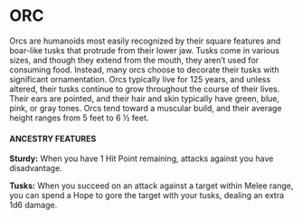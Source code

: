# ORC

Orcs are humanoids most easily recognized by their square features and boar-like tusks that protrude from their lower jaw. Tusks come in various sizes, and though they extend from the mouth, they aren’t used for consuming food. Instead, many orcs choose to decorate their tusks with significant ornamentation. Orcs typically live for 125 years, and unless altered, their tusks continue to grow throughout the course of their lives. Their ears are pointed, and their hair and skin typically have green, blue, pink, or gray tones. Orcs tend toward a muscular build, and their average height ranges from 5 feet to 6 ½ feet.

#### ANCESTRY FEATURES

**Sturdy:** When you have 1 Hit Point remaining, attacks against you have disadvantage.

**Tusks:** When you succeed on an attack against a target within Melee range, you can spend a Hope to gore the target with your tusks, dealing an extra 1d6 damage.
